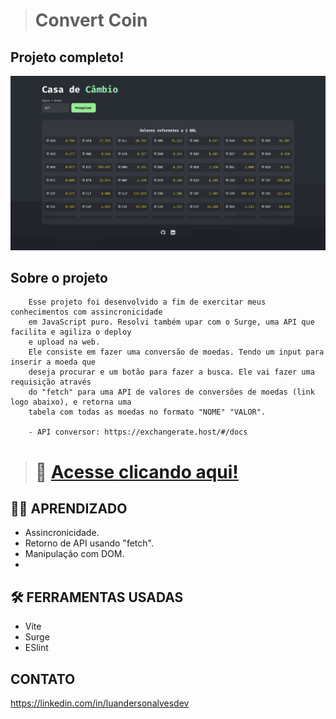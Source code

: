 ># Convert Coin

## Projeto completo!

![preview](./src/assets/github/preview.png)

## Sobre o projeto
        Esse projeto foi desenvolvido a fim de exercitar meus conhecimentos com assincronicidade 
        em JavaScript puro. Resolvi também upar com o Surge, uma API que facilita e agiliza o deploy 
        e upload na web. 
        Ele consiste em fazer uma conversão de moedas. Tendo um input para inserir a moeda que
        deseja procurar e um botão para fazer a busca. Ele vai fazer uma requisição através
        do "fetch" para uma API de valores de conversões de moedas (link logo abaixo), e retorna uma
        tabela com todas as moedas no formato "NOME" "VALOR".

        - API conversor: https://exchangerate.host/#/docs

># 🔗 [Acesse clicando aqui!](https://convert-coin.surge.sh)

## 👨‍💻 APRENDIZADO
- Assincronicidade.
- Retorno de API usando "fetch".
- Manipulação com DOM.
- 

## 🛠️ FERRAMENTAS USADAS 
- Vite
- Surge
- ESlint

## CONTATO

https://linkedin.com/in/luandersonalvesdev